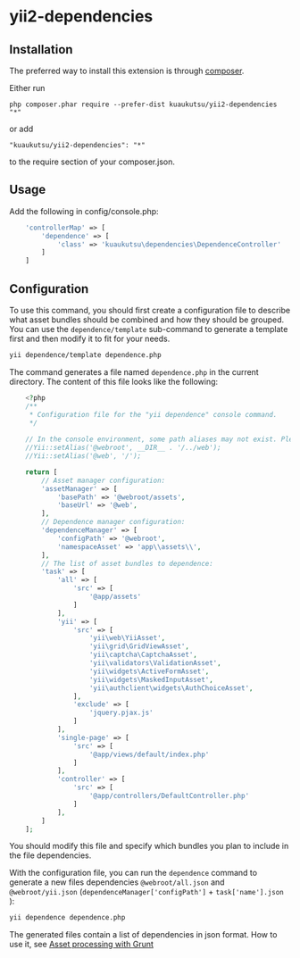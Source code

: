 yii2-dependencies
==================

Installation
------------

The preferred way to install this extension is through [composer](http://getcomposer.org/download/).

Either run

```
php composer.phar require --prefer-dist kuaukutsu/yii2-dependencies "*"
```

or add

```
"kuaukutsu/yii2-dependencies": "*"
```

to the require section of your composer.json.

Usage
-------------

Add the following in config/console.php:

```php
    'controllerMap' => [
        'dependence' => [
            'class' => 'kuaukutsu\dependencies\DependenceController'
        ]
    ]
```

Configuration
-------------

To use this command, you should first create a configuration file to describe what asset bundles should be combined and how they should be grouped. You can use the ```dependence/template``` sub-command to generate a template first and then modify it to fit for your needs.
```bash
yii dependence/template dependence.php
```

The command generates a file named ```dependence.php``` in the current directory. The content of this file looks like the following:
```php
    <?php
    /**
     * Configuration file for the "yii dependence" console command.
     */
    
    // In the console environment, some path aliases may not exist. Please define these:
    //Yii::setAlias('@webroot', __DIR__ . '/../web');
    //Yii::setAlias('@web', '/');

    return [
        // Asset manager configuration:
        'assetManager' => [
            'basePath' => '@webroot/assets',
            'baseUrl' => '@web',
        ],
        // Dependence manager configuration:
        'dependenceManager' => [
            'configPath' => '@webroot',
            'namespaceAsset' => 'app\\assets\\',
        ],
        // The list of asset bundles to dependence:
        'task' => [
            'all' => [
                'src' => [
                    '@app/assets'
                ]
            ],
            'yii' => [
                'src' => [
                    'yii\web\YiiAsset',
                    'yii\grid\GridViewAsset',
                    'yii\captcha\CaptchaAsset',
                    'yii\validators\ValidationAsset',
                    'yii\widgets\ActiveFormAsset',
                    'yii\widgets\MaskedInputAsset',
                    'yii\authclient\widgets\AuthChoiceAsset',
                ],
                'exclude' => [
                    'jquery.pjax.js'
                ]
            ],
            'single-page' => [
                'src' => [
                    '@app/views/default/index.php'
                ]
            ],
            'controller' => [
                'src' => [
                    '@app/controllers/DefaultController.php'
                ]
            ],
        ]
    ];

```
You should modify this file and specify which bundles you plan to include in the file dependencies.

With the configuration file, you can run the ```dependence``` command to generate a new files dependencies ```@webroot/all.json``` and ```@webroot/yii.json``` (```dependenceManager['configPath']``` + ```task['name'].json ```):
```bash
yii dependence dependence.php
```
The generated files contain a list of dependencies in json format. How to use it, see [Asset processing with Grunt](https://yii2-cookbook.readthedocs.org/structure-asset-processing-with-grunt/)
